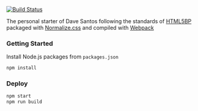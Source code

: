 [![Build Status](https://travis-ci.org/davesantos/html-starter.svg?branch=master)](https://travis-ci.org/davesantos/html-starter)

The personal starter of Dave Santos following the standards of [HTML5BP](https://html5boilerplate.com/) packaged with [Normalize.css](https://necolas.github.io/normalize.css/) and compiled with [Webpack](http://webpack.github.io/)

### Getting Started

Install Node.js packages from `packages.json`

```sh
npm install
```

### Deploy

```sh
npm start
npm run build
```
